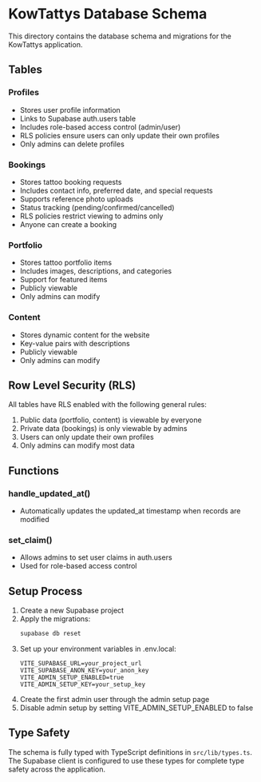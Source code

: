 # KowTattys Database Schema

This directory contains the database schema and migrations for the KowTattys application.

## Tables

### Profiles
- Stores user profile information
- Links to Supabase auth.users table
- Includes role-based access control (admin/user)
- RLS policies ensure users can only update their own profiles
- Only admins can delete profiles

### Bookings
- Stores tattoo booking requests
- Includes contact info, preferred date, and special requests
- Supports reference photo uploads
- Status tracking (pending/confirmed/cancelled)
- RLS policies restrict viewing to admins only
- Anyone can create a booking

### Portfolio
- Stores tattoo portfolio items
- Includes images, descriptions, and categories
- Support for featured items
- Publicly viewable
- Only admins can modify

### Content
- Stores dynamic content for the website
- Key-value pairs with descriptions
- Publicly viewable
- Only admins can modify

## Row Level Security (RLS)

All tables have RLS enabled with the following general rules:
1. Public data (portfolio, content) is viewable by everyone
2. Private data (bookings) is only viewable by admins
3. Users can only update their own profiles
4. Only admins can modify most data

## Functions

### handle_updated_at()
- Automatically updates the updated_at timestamp when records are modified

### set_claim()
- Allows admins to set user claims in auth.users
- Used for role-based access control

## Setup Process

1. Create a new Supabase project
2. Apply the migrations:
   ```bash
   supabase db reset
   ```
3. Set up your environment variables in .env.local:
   ```
   VITE_SUPABASE_URL=your_project_url
   VITE_SUPABASE_ANON_KEY=your_anon_key
   VITE_ADMIN_SETUP_ENABLED=true
   VITE_ADMIN_SETUP_KEY=your_setup_key
   ```
4. Create the first admin user through the admin setup page
5. Disable admin setup by setting VITE_ADMIN_SETUP_ENABLED to false

## Type Safety

The schema is fully typed with TypeScript definitions in `src/lib/types.ts`. The Supabase client is configured to use these types for complete type safety across the application.
